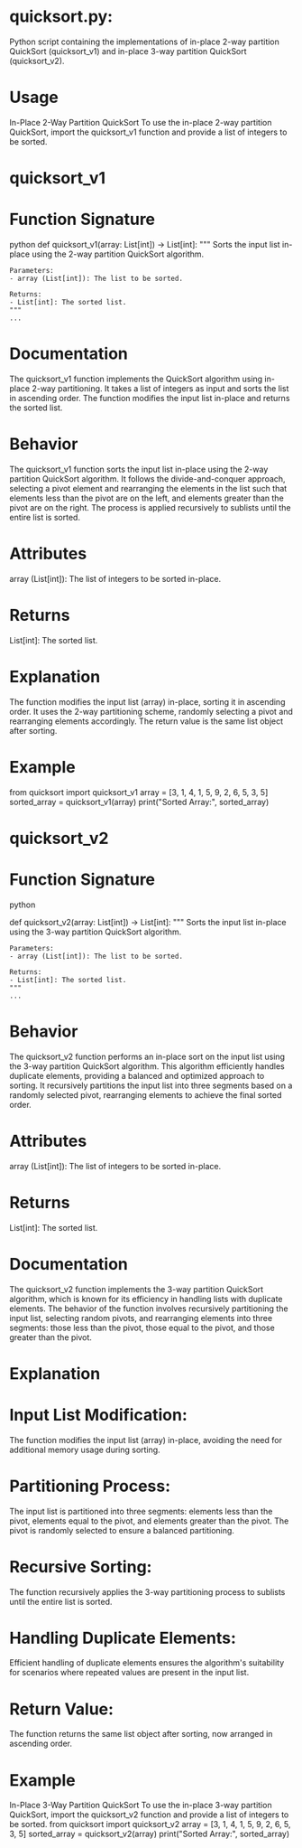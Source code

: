 # quicksort.py: 
Python script containing the implementations of in-place 2-way partition QuickSort (quicksort_v1) 
and in-place 3-way partition QuickSort (quicksort_v2).
# Usage
In-Place 2-Way Partition QuickSort
To use the in-place 2-way partition QuickSort, import the quicksort_v1 function and provide a list of integers to be sorted.

# quicksort_v1
# Function Signature
python
def quicksort_v1(array: List[int]) -> List[int]:
    """
    Sorts the input list in-place using the 2-way partition QuickSort algorithm.

    Parameters:
    - array (List[int]): The list to be sorted.

    Returns:
    - List[int]: The sorted list.
    """
    ...
# Documentation
The quicksort_v1 function implements the QuickSort algorithm using in-place 2-way partitioning. It takes a list of integers as input and sorts the list in ascending order. The function modifies the input list in-place and returns the sorted list.

# Behavior
The quicksort_v1 function sorts the input list in-place using the 2-way partition QuickSort algorithm. It follows the divide-and-conquer approach, selecting a pivot element and rearranging the elements in the list such that elements less than the pivot are on the left, and elements greater than the pivot are on the right. The process is applied recursively to sublists until the entire list is sorted.

# Attributes
array (List[int]): The list of integers to be sorted in-place.

# Returns
List[int]: The sorted list.

# Explanation
The function modifies the input list (array) in-place, sorting it in ascending order.
It uses the 2-way partitioning scheme, randomly selecting a pivot and rearranging elements accordingly.
The return value is the same list object after sorting.

# Example
from quicksort import quicksort_v1
array = [3, 1, 4, 1, 5, 9, 2, 6, 5, 3, 5]
sorted_array = quicksort_v1(array)
print("Sorted Array:", sorted_array)


# quicksort_v2
# Function Signature
python

def quicksort_v2(array: List[int]) -> List[int]:
    """
    Sorts the input list in-place using the 3-way partition QuickSort algorithm.

    Parameters:
    - array (List[int]): The list to be sorted.

    Returns:
    - List[int]: The sorted list.
    """
    ...

# Behavior
The quicksort_v2 function performs an in-place sort on the input list using the 3-way partition QuickSort algorithm. This algorithm efficiently handles duplicate elements, providing a balanced and optimized approach to sorting. It recursively partitions the input list into three segments based on a randomly selected pivot, rearranging elements to achieve the final sorted order.

# Attributes
array (List[int]): The list of integers to be sorted in-place.
# Returns
List[int]: The sorted list.
# Documentation
The quicksort_v2 function implements the 3-way partition QuickSort algorithm, which is known for its efficiency in handling lists with duplicate elements. The behavior of the function involves recursively partitioning the input list, selecting random pivots, and rearranging elements into three segments: those less than the pivot, those equal to the pivot, and those greater than the pivot.

# Explanation
   # Input List Modification:

The function modifies the input list (array) in-place, avoiding the need for additional memory usage during sorting.
   # Partitioning Process:

The input list is partitioned into three segments: elements less than the pivot, elements equal to the pivot, and elements greater than the pivot.
The pivot is randomly selected to ensure a balanced partitioning.
   # Recursive Sorting:

The function recursively applies the 3-way partitioning process to sublists until the entire list is sorted.
   # Handling Duplicate Elements:

Efficient handling of duplicate elements ensures the algorithm's suitability for scenarios where repeated values are present in the input list.
   # Return Value:

The function returns the same list object after sorting, now arranged in ascending order.


# Example
In-Place 3-Way Partition QuickSort
To use the in-place 3-way partition QuickSort, import the quicksort_v2 function and provide a list of integers to be sorted.
from quicksort import quicksort_v2
array = [3, 1, 4, 1, 5, 9, 2, 6, 5, 3, 5]
sorted_array = quicksort_v2(array)
print("Sorted Array:", sorted_array)

